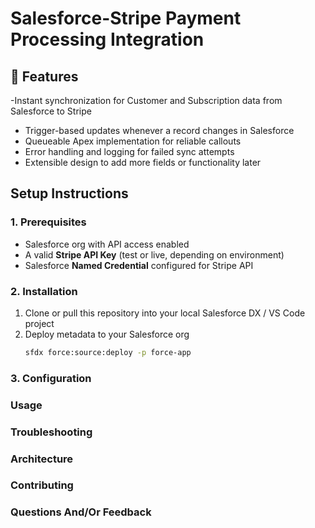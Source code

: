 # Salesforce-Stripe Payment Processing Integration
## 🚀 Features

-Instant synchronization for Customer and Subscription data from Salesforce to Stripe
- Trigger-based updates whenever a record changes in Salesforce  
- Queueable Apex implementation for reliable callouts  
- Error handling and logging for failed sync attempts  
- Extensible design to add more fields or functionality later 

## Setup Instructions

### 1. Prerequisites
- Salesforce org with API access enabled  
- A valid **Stripe API Key** (test or live, depending on environment)  
- Salesforce **Named Credential** configured for Stripe API

### 2. Installation
1. Clone or pull this repository into your local Salesforce DX / VS Code project  
2. Deploy metadata to your Salesforce org  
   ```sh
   sfdx force:source:deploy -p force-app

### 3. Configuration

### Usage

### Troubleshooting

### Architecture

### Contributing

### Questions And/Or Feedback


